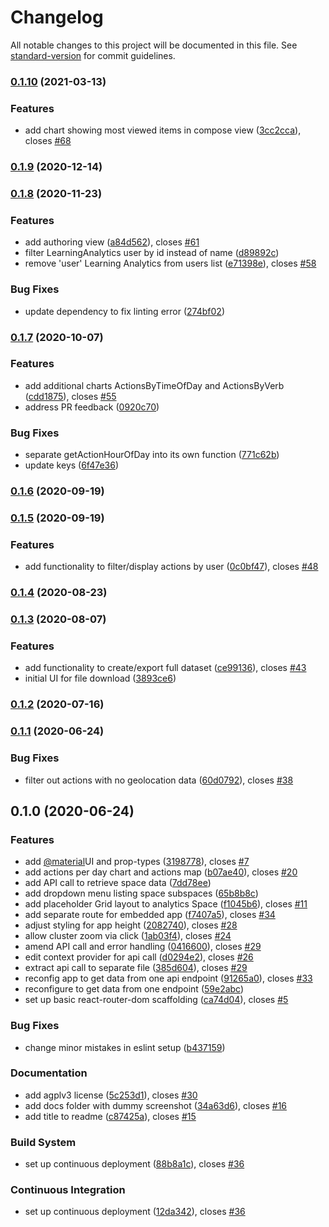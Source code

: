 # Changelog

All notable changes to this project will be documented in this file. See [standard-version](https://github.com/conventional-changelog/standard-version) for commit guidelines.

### [0.1.10](https://github.com/graasp/graasp-research/compare/v0.1.9...v0.1.10) (2021-03-13)

### Features

- add chart showing most viewed items in compose view ([3cc2cca](https://github.com/graasp/graasp-research/commit/3cc2ccac687b580621fcc0aa77cd21f749153459)), closes [#68](https://github.com/graasp/graasp-research/issues/68)

### [0.1.9](https://github.com/graasp/graasp-research/compare/v0.1.8...v0.1.9) (2020-12-14)

### [0.1.8](https://github.com/graasp/graasp-research/compare/v0.1.7...v0.1.8) (2020-11-23)

### Features

- add authoring view ([a84d562](https://github.com/graasp/graasp-research/commit/a84d562d614543399af75767f3e57fbd0fbe1071)), closes [#61](https://github.com/graasp/graasp-research/issues/61)
- filter LearningAnalytics user by id instead of name ([d89892c](https://github.com/graasp/graasp-research/commit/d89892ca454a7e1fc8a5bc659a34c06faef800bc))
- remove 'user' Learning Analytics from users list ([e71398e](https://github.com/graasp/graasp-research/commit/e71398e9698b901ba32802f856f508f72ba288c2)), closes [#58](https://github.com/graasp/graasp-research/issues/58)

### Bug Fixes

- update dependency to fix linting error ([274bf02](https://github.com/graasp/graasp-research/commit/274bf0266eb91091ca2c5dc65def41b102d36e80))

### [0.1.7](https://github.com/graasp/graasp-research/compare/v0.1.6...v0.1.7) (2020-10-07)

### Features

- add additional charts ActionsByTimeOfDay and ActionsByVerb ([cdd1875](https://github.com/graasp/graasp-research/commit/cdd1875c741397c6770b5bd43e1ea80321f6fa00)), closes [#55](https://github.com/graasp/graasp-research/issues/55)
- address PR feedback ([0920c70](https://github.com/graasp/graasp-research/commit/0920c702afa76cd0036f9d250c7f4dd51f6f0f98))

### Bug Fixes

- separate getActionHourOfDay into its own function ([771c62b](https://github.com/graasp/graasp-research/commit/771c62baa2cce9ddde735d7b72d61a812ff30b53))
- update keys ([6f47e36](https://github.com/graasp/graasp-research/commit/6f47e36d88c4254f33646cb8a5957fd014688255))

### [0.1.6](https://github.com/graasp/graasp-research/compare/v0.1.5...v0.1.6) (2020-09-19)

### [0.1.5](https://github.com/graasp/graasp-research/compare/v0.1.4...v0.1.5) (2020-09-19)

### Features

- add functionality to filter/display actions by user ([0c0bf47](https://github.com/graasp/graasp-research/commit/0c0bf47eb1c364aaf52397cf1f2fc412bf9ff58c)), closes [#48](https://github.com/graasp/graasp-research/issues/48)

### [0.1.4](https://github.com/graasp/graasp-research/compare/v0.1.3...v0.1.4) (2020-08-23)

### [0.1.3](https://github.com/graasp/graasp-research/compare/v0.1.2...v0.1.3) (2020-08-07)

### Features

- add functionality to create/export full dataset ([ce99136](https://github.com/graasp/graasp-research/commit/ce991362a83fc812f287e0fedaadcf1344b0f907)), closes [#43](https://github.com/graasp/graasp-research/issues/43)
- initial UI for file download ([3893ce6](https://github.com/graasp/graasp-research/commit/3893ce67ea23139d1f210bedbdea7fb3c6506586))

### [0.1.2](https://github.com/graasp/graasp-research/compare/v0.1.1...v0.1.2) (2020-07-16)

### [0.1.1](https://github.com/graasp/graasp-research/compare/v0.1.0...v0.1.1) (2020-06-24)

### Bug Fixes

- filter out actions with no geolocation data ([60d0792](https://github.com/graasp/graasp-research/commit/60d07921c76da258e1b618ea5f92041107505432)), closes [#38](https://github.com/graasp/graasp-research/issues/38)

## 0.1.0 (2020-06-24)

### Features

- add [@material](https://github.com/material)UI and prop-types ([3198778](https://github.com/graasp/graasp-research/commit/319877839a8330673bd4a71334de8f8255cbd158)), closes [#7](https://github.com/graasp/graasp-research/issues/7)
- add actions per day chart and actions map ([b07ae40](https://github.com/graasp/graasp-research/commit/b07ae40e6be0c93752f376a3470652c7e6e7089f)), closes [#20](https://github.com/graasp/graasp-research/issues/20)
- add API call to retrieve space data ([7dd78ee](https://github.com/graasp/graasp-research/commit/7dd78ee69fce4f974ef5ff4762249d8983b23c3b))
- add dropdown menu listing space subspaces ([65b8b8c](https://github.com/graasp/graasp-research/commit/65b8b8cbce6434eedf219579595822aad74c1213))
- add placeholder Grid layout to analytics Space ([f1045b6](https://github.com/graasp/graasp-research/commit/f1045b63950f7934e87af065ce5c264a8af6308b)), closes [#11](https://github.com/graasp/graasp-research/issues/11)
- add separate route for embedded app ([f7407a5](https://github.com/graasp/graasp-research/commit/f7407a55bcc6c2914d8d5b2eb23081ad7c4ee0bb)), closes [#34](https://github.com/graasp/graasp-research/issues/34)
- adjust styling for app height ([2082740](https://github.com/graasp/graasp-research/commit/20827401b824f04f5a4fcff2a2010636405c99bd)), closes [#28](https://github.com/graasp/graasp-research/issues/28)
- allow cluster zoom via click ([1ab03f4](https://github.com/graasp/graasp-research/commit/1ab03f4616d4c2deeaca9de43b7967db0e63d61c)), closes [#24](https://github.com/graasp/graasp-research/issues/24)
- amend API call and error handling ([0416600](https://github.com/graasp/graasp-research/commit/04166007adbda47795d8c6d4a1ffdce4c5ac3733)), closes [#29](https://github.com/graasp/graasp-research/issues/29)
- edit context provider for api call ([d0294e2](https://github.com/graasp/graasp-research/commit/d0294e2843cd934a5878be2bd6ece2a4fb2ff81b)), closes [#26](https://github.com/graasp/graasp-research/issues/26)
- extract api call to separate file ([385d604](https://github.com/graasp/graasp-research/commit/385d6042aa54a05c7e8f2c8bdc3feab2245d6ed0)), closes [#29](https://github.com/graasp/graasp-research/issues/29)
- reconfig app to get data from one api endpoint ([91265a0](https://github.com/graasp/graasp-research/commit/91265a015d1d8bb287e35f891f7365e8b7eeb696)), closes [#33](https://github.com/graasp/graasp-research/issues/33)
- reconfigure to get data from one endpoint ([59e2abc](https://github.com/graasp/graasp-research/commit/59e2abc245db94d2d04486ccf12890e111643c7c))
- set up basic react-router-dom scaffolding ([ca74d04](https://github.com/graasp/graasp-research/commit/ca74d04e27561e59c0238aa871f68c8def45dac8)), closes [#5](https://github.com/graasp/graasp-research/issues/5)

### Bug Fixes

- change minor mistakes in eslint setup ([b437159](https://github.com/graasp/graasp-research/commit/b43715975a4ea67cc10064e508271ec1d571a697))

### Documentation

- add agplv3 license ([5c253d1](https://github.com/graasp/graasp-research/commit/5c253d1be2a4b11be5e9bc54e61261b6670da07c)), closes [#30](https://github.com/graasp/graasp-research/issues/30)
- add docs folder with dummy screenshot ([34a63d6](https://github.com/graasp/graasp-research/commit/34a63d677fa4ea7bc20cd995fd586a72d2826a12)), closes [#16](https://github.com/graasp/graasp-research/issues/16)
- add title to readme ([c87425a](https://github.com/graasp/graasp-research/commit/c87425a154bb6b800dbc2bd0df363698ca170813)), closes [#15](https://github.com/graasp/graasp-research/issues/15)

### Build System

- set up continuous deployment ([88b8a1c](https://github.com/graasp/graasp-research/commit/88b8a1c3d4451e54d8cccf3cfcaa5cc2c5d06306)), closes [#36](https://github.com/graasp/graasp-research/issues/36)

### Continuous Integration

- set up continuous deployment ([12da342](https://github.com/graasp/graasp-research/commit/12da342e625ca21d25f517e327bc3e267d79602c)), closes [#36](https://github.com/graasp/graasp-research/issues/36)
